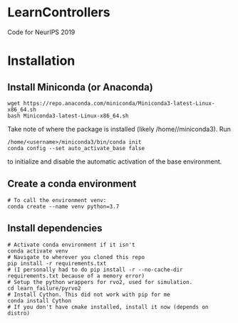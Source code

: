 # LearnControllers

Code for NeurIPS 2019

# Installation
## Install Miniconda (or Anaconda)
```
wget https://repo.anaconda.com/miniconda/Miniconda3-latest-Linux-x86_64.sh
bash Miniconda3-latest-Linux-x86_64.sh
```
Take note of where the package is installed (likely /home/<username>/miniconda3). Run
```
/home/<username>/miniconda3/bin/conda init
conda config --set auto_activate_base false
```
to initialize and disable the automatic activation of the base environment.

## Create a conda environment
```
# To call the environment venv:
conda create --name venv python=3.7
```
## Install dependencies
```
# Activate conda environment if it isn't
conda activate venv
# Navigate to wherever you cloned this repo
pip install -r requirements.txt
# (I personally had to do pip install -r --no-cache-dir requirements.txt because of a memory error)
# Setup the python wrappers for rvo2, used for simulation.
cd learn_failure/pyrvo2
# Install Cython. This did not work with pip for me
conda install Cython
# If you don't have cmake installed, install it now (depends on distro)

```
